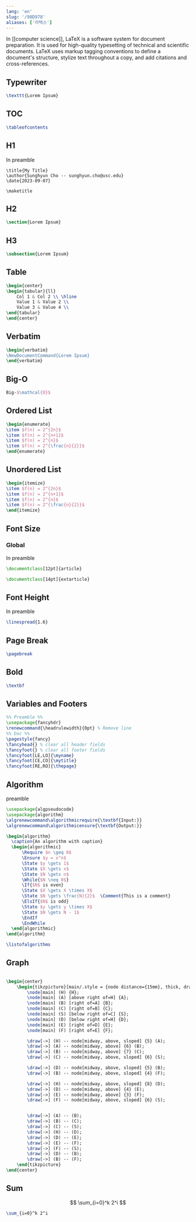 ```yaml
---
lang: 'en'
slug: '/98D978'
aliases: ['라텍스']
---
```


In [[computer science]], LaTeX is a software system for document preparation. It is used for high-quality typesetting of technical and scientific documents. LaTeX uses markup tagging conventions to define a document's structure, stylize text throughout a copy, and add citations and cross-references.

## Typewriter

```tex
\texttt{Lorem Ipsum}
```

## TOC

```tex
\tableofcontents
```

## H1

In preamble

```
\title{My Title}
\author{Sunghyun Cho -- sunghyun.cho@usc.edu}
\date{2023-09-07}

\maketitle
```

## H2

```tex
\section{Lorem Ipsum}
```

## H3

```tex
\subsection{Lorem Ipsum}
```

## Table

```tex
\begin{center}
\begin{tabular}{ll}
    Col 1 & Col 2 \\ \hline
    Value 1 & Value 2 \\
    Value 3 & Value 4 \\
\end{tabular}
\end{center}
```

## Verbatim

```tex
\begin{verbatim}
\NewDocumentCommand{Lorem Ipsum}
\end{verbatim}
```

## Big-O

```tex
Big-$\mathcal{O}$
```

## Ordered List

```tex
\begin{enumerate}
\item $f(n) = 2^{2n}$
\item $f(n) = 2^{n+1}$
\item $f(n) = 2^{n}$
\item $f(n) = 2^{\frac{n}{2}}$
\end{enumerate}
```

## Unordered List

```tex
\begin{itemize}
\item $f(n) = 2^{2n}$
\item $f(n) = 2^{n+1}$
\item $f(n) = 2^{n}$
\item $f(n) = 2^{\frac{n}{2}}$
\end{itemize}
```

## Font Size

### Global

In preamble

```tex
\documentclass[12pt]{article}
```

```tex
\documentclass[14pt]{extarticle}
```

## Font Height

In preamble

```tex
\linespread{1.6}
```

## Page Break

```tex
\pagebreak
```

## Bold

```tex
\textbf
```

## Variables and Footers

```tex
%% Preamble %%
\usepackage{fancyhdr}
\renewcommand{\headrulewidth}{0pt} % Remove line
%% Doc %%
\pagestyle{fancy}
\fancyhead{} % clear all header fields
\fancyfoot{} % clear all footer fields
\fancyfoot[LE,LO]{\myname}
\fancyfoot[CE,CO]{\mytitle}
\fancyfoot[RE,RO]{\thepage}
```

## Algorithm

preamble

```tex
\usepackage{algpseudocode}
\usepackage{algorithm}
\algrenewcommand\algorithmicrequire{\textbf{Input:}}
\algrenewcommand\algorithmicensure{\textbf{Output:}}
```

```tex
\begin{algorithm}
  \caption{An algorithm with caption}
  \begin{algorithmic}
	  \Require $n \geq 0$
	  \Ensure $y = x^n$
	  \State $y \gets 1$
	  \State $X \gets x$
	  \State $N \gets n$
	  \While{$N \neq 0$}
	  \If{$N$ is even}
	  \State $X \gets X \times X$
	  \State $N \gets \frac{N}{2}$  \Comment{This is a comment}
	  \ElsIf{$N$ is odd}
	  \State $y \gets y \times X$
	  \State $N \gets N - 1$
	  \EndIf
	  \EndWhile
  \end{algorithmic}
\end{algorithm}
```

```tex
\listofalgorithms
```

## Graph

```tex

\begin{center}
	\begin{tikzpicture}[main/.style = {node distance={15mm}, thick, draw, circle}]
		\node[main] (H) {H};
		\node[main] (A) [above right of=H] {A};
		\node[main] (B) [right of=A] {B};
		\node[main] (C) [right of=B] {C};
		\node[main] (S) [below right of=C] {S};
		\node[main] (D) [below right of=H] {D};
		\node[main] (E) [right of=D] {E};
		\node[main] (F) [right of=E] {F};

		\draw[->] (H) -- node[midway, above, sloped] {5} (A);
		\draw[->] (A) -- node[midway, above] {6} (B);
		\draw[->] (B) -- node[midway, above] {7} (C);
		\draw[->] (C) -- node[midway, above, sloped] {6} (S);

		\draw[->] (D) -- node[midway, above, sloped] {5} (B);
		\draw[->] (B) -- node[midway, above, sloped] {4} (F);

		\draw[->] (H) -- node[midway, above, sloped] {8} (D);
		\draw[->] (D) -- node[midway, above] {4} (E);
		\draw[->] (E) -- node[midway, above] {3} (F);
		\draw[->] (F) -- node[midway, above, sloped] {6} (S);


		\draw[->] (A) -- (B);
		\draw[->] (B) -- (C);
		\draw[->] (C) -- (S);
		\draw[->] (H) -- (D);
		\draw[->] (D) -- (E);
		\draw[->] (E) -- (F);
		\draw[->] (F) -- (S);
		\draw[->] (D) -- (B);
		\draw[->] (B) -- (F);
	\end{tikzpicture}
\end{center}

```

## Sum

$$
\sum_{i=0}^k 2^i
$$

```tex
\sum_{i=0}^k 2^i
```
